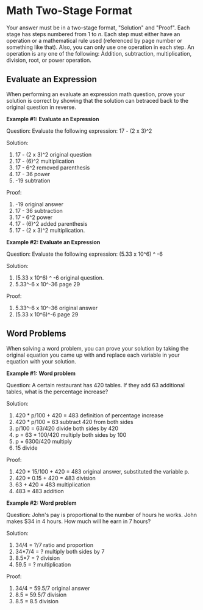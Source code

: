 # Math Two-Stage Format

Your answer must be in a two-stage format, "Solution" and "Proof". Each stage has steps numbered from 1 to *n*. 
Each step must either have an operation or a mathematical rule used (referenced by page number or something like that). 
Also, you can only use one operation in each step. An operation is any one of the following: Addition, subtraction, multiplication, division, root, or power operation.

## Evaluate an Expression

When performing an evaluate an expression math question, prove your solution is correct by showing that the solution can betraced back to the original question in reverse.

**Example #1: Evaluate an Expression**

Question: Evaluate the following expression: 17 - (2 x 3)^2

Solution:
1. 17 - (2 x 3)^2    original question
2. 17 - (6)^2        multiplication
3. 17 - 6^2          removed parenthesis
4. 17 - 36           power
5. -19               subtration

Proof:
1. -19               original answer 
2. 17 - 36           subtraction
3. 17 - 6^2          power
4. 17 - (6)^2        added parenthesis
5. 17 - (2 x 3)^2    multiplication. 

**Example #2: Evaluate an Expression**

Question: Evaluate the following expression: (5.33 x 10^6) ^ -6

Solution:
1. (5.33 x 10^6) ^ -6   original question.
2. 5.33^-6 x 10^-36     page 29

Proof:
1. 5.33^-6 x 10^-36     original answer
2. (5.33 x 10^6)^-6     page 29

## Word Problems

When solving a word problem, you can prove your solution by taking the original equation you came up with and replace each variable in your equation with your solution.

**Example #1: Word problem**

Question: A certain restaurant has 420 tables. If they add 63 additional tables, what is the percentage increase?

Solution:
1. 420 * p/100 + 420 = 483     definition of percentage increase
2. 420 * p/100 = 63            subtract 420 from both sides
3. p/100 = 63/420              divide both sides by 420
4. p = 63 * 100/420            multiply both sides by 100
5. p = 6300/420                multiply
6. 15                          divide

Proof:
1. 420 * 15/100 + 420 = 483    original answer, substituted the variable p.
2. 420 * 0.15 + 420 = 483      division
3. 63 + 420 = 483              multiplication
4. 483 = 483                   addition

**Example #2: Word problem**

Question: John's pay is proportional to the number of hours he works. John makes $34 in 4 hours. How much will he earn in 7 hours?

Solution:
1. 34/4 = ?/7      ratio and proportion
2. 34*7/4 = ?      multiply both sides by 7
3. 8.5*7 = ?       division
4. 59.5 = ?        multiplication

Proof:
1. 34/4 = 59.5/7   original answer
2. 8.5 = 59.5/7    division
3. 8.5 = 8.5       division



